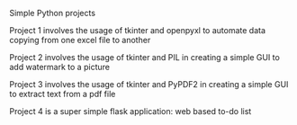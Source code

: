 
Simple Python projects

Project 1 involves the usage of tkinter and openpyxl to automate data copying from one excel file to another

Project 2 involves the usage of tkinter and PIL in creating a simple GUI to add watermark to a picture

Project 3 involves the usage of tkinter and PyPDF2 in creating a simple GUI to extract text from a pdf file

Project 4 is a super simple flask application: web based to-do list
